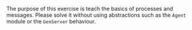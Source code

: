 The purpose of this exercise is teach the basics of processes and messages. Please solve it without using abstractions such as the `Agent` module or the `GenServer` behaviour. 
